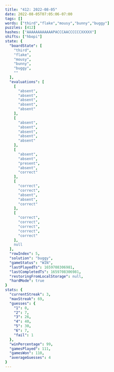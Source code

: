 ```yaml
---
title: "412: 2022-08-05"
date: 2022-08-05T07:05:06-07:00
tags: []
words: ["third","flake","mousy","bunny","buggy"]
puzzles: [412]
hashes: ["AAAAAAAAAAAAPACCCAACCCCCCXXXXX"]
shifts: ["hbopi"]
state: {
  "boardState": [
    "third",
    "flake",
    "mousy",
    "bunny",
    "buggy",
    ""
  ],
  "evaluations": [
    [
      "absent",
      "absent",
      "absent",
      "absent",
      "absent"
    ],
    [
      "absent",
      "absent",
      "absent",
      "absent",
      "absent"
    ],
    [
      "absent",
      "absent",
      "present",
      "absent",
      "correct"
    ],
    [
      "correct",
      "correct",
      "absent",
      "absent",
      "correct"
    ],
    [
      "correct",
      "correct",
      "correct",
      "correct",
      "correct"
    ],
    null
  ],
  "rowIndex": 5,
  "solution": "buggy",
  "gameStatus": "WIN",
  "lastPlayedTs": 1659708306981,
  "lastCompletedTs": 1659708306981,
  "restoringFromLocalStorage": null,
  "hardMode": true
}
stats: {
  "currentStreak": 3,
  "maxStreak": 69,
  "guesses": {
    "1": 0,
    "2": 7,
    "3": 26,
    "4": 40,
    "5": 30,
    "6": 7,
    "fail": 1
  },
  "winPercentage": 99,
  "gamesPlayed": 111,
  "gamesWon": 110,
  "averageGuesses": 4
}
---
```


<!-- more -->
